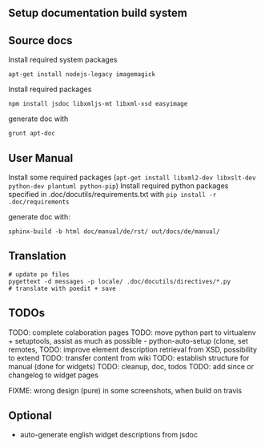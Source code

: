 Setup documentation build system
--------------------------------

Source docs
-----------
Install required system packages
```
apt-get install nodejs-legacy imagemagick 
```

Install required packages
```
npm install jsdoc libxmljs-mt libxml-xsd easyimage
```

generate doc with
```
grunt apt-doc
```

User Manual
-----------
Install some required packages (`apt-get install libxml2-dev libxslt-dev python-dev plantuml python-pip`)
Install required python packages specified in .doc/docutils/requirements.txt with
`pip install -r .doc/requirements`
 
generate doc with: 
```
sphinx-build -b html doc/manual/de/rst/ out/docs/de/manual/
```

Translation
-----------
```
# update po files
pygettext -d messages -p locale/ .doc/docutils/directives/*.py
# translate with poedit + save
```

TODOs
-----

TODO: complete colaboration pages
TODO: move python part to virtualenv + setuptools, assist as much as possible
        - python-auto-setup (clone, set remotes, 
TODO: improve element description retrieval from XSD, possibility to extend
TODO: transfer content from wiki
TODO: establish structure for manual (done for widgets)
TODO: cleanup, doc, todos
TODO: add since or changelog to widget pages

FIXME: wrong design (pure) in some screenshots, when build on travis


Optional
--------

 * auto-generate english widget descriptions from jsdoc
